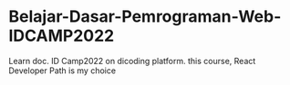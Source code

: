 # Belajar-Dasar-Pemrograman-Web-IDCAMP2022

Learn doc. ID Camp2022 on dicoding platform.
this course, React Developer Path is my choice
